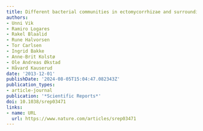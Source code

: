 ```yaml
---
title: Different bacterial communities in ectomycorrhizae and surrounding soil
authors:
- Unni Vik
- Ramiro Logares
- Rakel Blaalid
- Rune Halvorsen
- Tor Carlsen
- Ingrid Bakke
- Anne-Brit Kolstø
- Ole Andreas Økstad
- Håvard Kauserud
date: '2013-12-01'
publishDate: '2024-08-05T15:04:47.082343Z'
publication_types:
- article-journal
publication: '*Scientific Reports*'
doi: 10.1038/srep03471
links:
- name: URL
  url: https://www.nature.com/articles/srep03471
---
```

